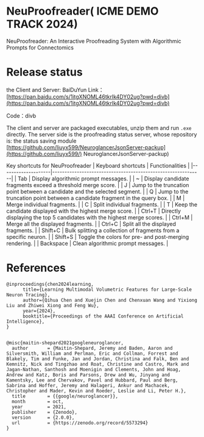 # NeuProofreader( ICME DEMO TRACK 2024)
NeuProofreader: An Interactive Proofreading System with Algorithmic Prompts for Connectomics


# Release status
the Client and Server: 
BaiDuYun Link： [https://pan.baidu.com/s/1itgXNOML46tkrIk4DY02ug?pwd=divb](https://pan.baidu.com/s/1itgXNOML46tkrIk4DY02ug?pwd=divb)

Code：divb

The client and server are packaged executables, unzip them and run `.exe` directly.
The server side is the proofreading status server, whose repository is: the status saving module [https://github.com/liuyx599/NeuroglancerJsonServer-packup](https://github.com/liuyx599/) NeuroglancerJsonServer-packup)


Key shortcuts for NeuProofreader
| Keyboard shortcuts | Functionalities                                              |
|--------------------|-------------------------------------------------------------|
| Tab                | Display algorithmic prompt messages.                        |
| ~                  | Display candidate fragments exceed a threshold merge score.  |
| J                  | Jump to the truncation point between a candidate and the selected segment.  |
| Q                  | Jump to the truncation point between a candidate fragment in the query box. |
| M                  | Merge individual fragments.                                 |
| C                  | Split individual fragments.                                 |
| T                  | Keep the candidate displayed with the highest merge score.  |
| Ctrl+T             | Directly displaying the top 5 candidates with the highest merge scores. |
| Ctrl+M             | Merge all the displayed fragments.                          |
| Ctrl+C             | Split all the displayed fragments.                          |
| Shift+C            | Bulk splitting a collection of fragments from a specific neuron. |
| Shift+S            | Toggle the colors for pre- and post-merging rendering.      |
| Backspace          | Clean algorithmic prompt messages.                          |


# References
```
@inproceedings{chen2024learning,
      title={Learning Multimodal Volumetric Features for Large-Scale Neuron Tracing}, 
      author={Qihua Chen and Xuejin Chen and Chenxuan Wang and Yixiong Liu and Zhiwei Xiong and Feng Wu},
      year={2024},
      booktitle={Proceedings of the AAAI Conference on Artificial Intelligence},
}


@misc{maitin-shepard2021googleneuroglancer,
  author       = {Maitin-Shepard, Jeremy and Baden, Aaron and Silversmith, William and Perlman, Eric and Collman, Forrest and Blakely, Tim and Funke, Jan and Jordan, Christina and Falk, Ben and Kemnitz, Nick and Tingzhao and Roat, Christine and Castro, Mark and Jagan-Nathan, Santhosh and Moenigin and Clements, John and Hoag, Andrew and Katz, Boris and Parsons, Drew and Wu, Jinyang and Kamentsky, Lee and Chervakov, Pavel and Hubbard, Paul and Berg, Sabrina and Hoffer, Jeremy and Halageri, Ankur and Machacek, Christopher and Mader, Kevin and Roeder, Leslie and Li, Peter H.},
  title        = {{google/neuroglancer}},
  month        = oct,
  year         = 2021,
  publisher    = {Zenodo},
  version      = {2.0.0},
  url          = {https://zenodo.org/record/5573294}
}
```
